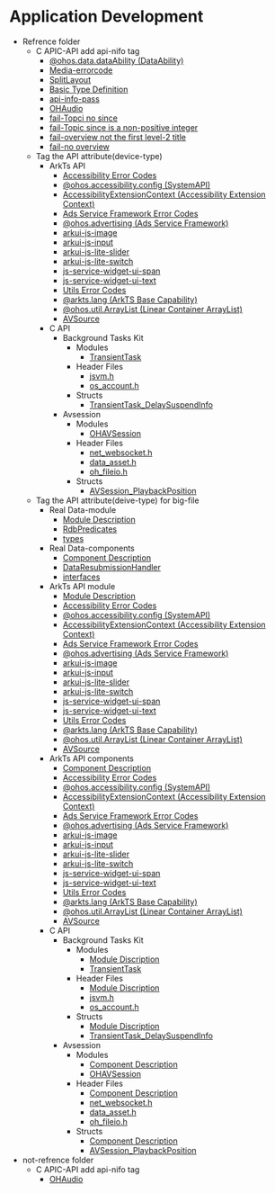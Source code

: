 # Application Development
- Refrence folder<!--reference-fold-->
  - C APIC-API add api-nifo tag<!--reference-fold--0624-->
    - [\@ohos.data.dataAbility (DataAbility)](onlyfortest/reference/apis-arkdata/js-apis-data-ability.md)
    - [Media-errorcode](onlyfortest/reference/apis-media-kit/errorcode-media.md)
    - [SplitLayout](onlyfortest/reference/apis-arkui/arkui-ts/ohos-arkui-advanced-SplitLayout.md)
    - [Basic Type Definition](onlyfortest/reference/apis-arkui/arkui-ts/ts-types.md)
    - [api-info-pass](onlyfortest/reference/apis-audio-kit/native__audiocapturer_8h.md)
    - [OHAudio](onlyfortest/reference/apis-audio-kit/_o_h_audio.md)
    - [fail-Topci no since](onlyfortest/reference/apis-audio-kit/native__audiorenderer_8h.md)
    - [fail-Topic since is a non-positive integer](onlyfortest/reference/hdi-apis/codec/_omx_codec_buffer_v10.md)
    - [fail-overview not the first level-2 title](onlyfortest/reference/apis-audio-kit/_o_h___audio_capturer___callbacks___struct.md)
    - [fail-no overview](onlyfortest/reference/apis-audio-kit/_o_h___audio_renderer___callbacks___struct.md)
  - Tag the API attribute(device-type)<!--reference-fold-1218-->
    - ArkTs API<!--reference-arkts-->
      - [Accessibility Error Codes](onlyfortest/reference/apis-accessibility-kit/errorcode-accessibility.md)
      - [\@ohos.accessibility.config (SystemAPI)](onlyfortest/reference/apis-accessibility-kit/js-apis-accessibility-config-sys.md)
      - [AccessibilityExtensionContext (Accessibility Extension Context)](onlyfortest/reference/apis-accessibility-kit/js-apis-inner-application-accessibilityExtensionContext.md)
      - [Ads Service Framework Error Codes](onlyfortest/reference/apis-ads-kit/errorcode-ads.md)
      - [\@ohos.advertising (Ads Service Framework)](onlyfortest/reference/apis-ads-kit/js-apis-advertising.md)
      - [arkui-js-image](reference/apis-arkui/arkui-js/js-components-basic-image.md)
      - [arkui-js-input](reference/apis-arkui/arkui-js/js-components-basic-input.md)
      - [arkui-js-lite-slider](reference/apis-arkui/arkui-js-lite/js-components-basic-slider.md)
      - [arkui-js-lite-switch](reference/apis-arkui/arkui-js-lite/js-components-basic-switch.md)
      - [js-service-widget-ui-span](reference/apis-arkui/js-service-widget-ui/js-service-widget-basic-span.md)
      - [js-service-widget-ui-text](reference/apis-arkui/js-service-widget-ui/js-service-widget-basic-text.md)
      - [Utils Error Codes](onlyfortest/reference/apis-arkts/errorcode-utils.md)
      - [\@arkts.lang (ArkTS Base Capability)](onlyfortest/reference/apis-arkts/js-apis-arkts-lang.md)
      - [\@ohos.util.ArrayList (Linear Container ArrayList)](onlyfortest/reference/apis-arkts/js-apis-arraylist.md)
      - [AVSource](onlyfortest/reference/apis-avcodec-kit/_a_v_source.md)
    - C API<!--reference-c-->
      - Background Tasks Kit<!--reference-c-background-tasks-->
        - Modules<!--reference-c-background-tasks-module-->
          - [TransientTask](onlyfortest/reference/apis-backgroundtasks-kit/capi-_transient_task.md)
        - Header Files<!--reference-c-background-tasks-headerfile-->
          - [jsvm.h](onlyfortest/reference/apis-backgroundtasks-kit/capi-transient__task__api_8h.md)
          - [os_account.h](onlyfortest/reference/apis-backgroundtasks-kit/capi-transient__task__type_8h.md)
        - Structs<!--reference-c-background-tasks-struct-->
          - [TransientTask_DelaySuspendInfo](onlyfortest/reference/apis-backgroundtasks-kit/capi-_transient_task___delay_suspend_info.md)
      - Avsession<!--reference-c-avsession-->
        - Modules<!--reference-c-avsession-module-->
          - [OHAVSession](onlyfortest/reference/apis-avsession-kit/capi-_o_h_a_v_session.md)
        - Header Files<!--reference-c-avsession-headerfile-->
          - [net_websocket.h](onlyfortest/reference/apis-avsession-kit/capi-native__avmetadata_8h.md)
          - [data_asset.h](onlyfortest/reference/apis-avsession-kit/capi-native__avsession_8h.md)
          - [oh_fileio.h](onlyfortest/reference/apis-avsession-kit/capi-native__avsession__errors_8h.md)
        - Structs<!--reference-c-avsession-struct-->
          - [AVSession_PlaybackPosition](onlyfortest/reference/apis-avsession-kit/capi-_a_v_session___playback_position.md)
  - Tag the API attribute(deive-type) for big-file<!--reference-fold-2025-04-11-->
    - Real Data-module<!--reference-big-file-realdata-module-->
      - [Module Description](onlyfortest/reference/apis-arkdata/arkts-apis-data-relationalStore.md)
      - [RdbPredicates](onlyfortest/reference/apis-arkdata/arkts-apis-data-relationalStore-RdbPredicates.md)
      - [types](onlyfortest/reference/apis-arkdata/arkts-apis-data-relationalStore-t.md)
    - Real Data-components<!--reference-big-file-realdata-components-->
      - [Component Description](onlyfortest/reference/apis-arkweb/arkts-basic-components-web.md)
      - [DataResubmissionHandler](onlyfortest/reference/apis-arkweb/arkts-basic-components-web-DataResubmissionHandler.md)
      - [interfaces](onlyfortest/reference/apis-arkweb/arkts-basic-components-web-i.md)
    - ArkTs API module<!--reference-big-file-module-arkts-->
      - [Module Description](onlyfortest/reference/apis-arkdata/arkts-apis-data-relationalStore.md)
      - [Accessibility Error Codes](onlyfortest/reference/apis-accessibility-kit/errorcode-accessibility.md)
      - [\@ohos.accessibility.config (SystemAPI)](onlyfortest/reference/apis-accessibility-kit/js-apis-accessibility-config-sys.md)
      - [AccessibilityExtensionContext (Accessibility Extension Context)](onlyfortest/reference/apis-accessibility-kit/js-apis-inner-application-accessibilityExtensionContext.md)
      - [Ads Service Framework Error Codes](onlyfortest/reference/apis-ads-kit/errorcode-ads.md)
      - [\@ohos.advertising (Ads Service Framework)](onlyfortest/reference/apis-ads-kit/js-apis-advertising.md)
      - [arkui-js-image](reference/apis-arkui/arkui-js/js-components-basic-image.md)
      - [arkui-js-input](reference/apis-arkui/arkui-js/js-components-basic-input.md)
      - [arkui-js-lite-slider](reference/apis-arkui/arkui-js-lite/js-components-basic-slider.md)
      - [arkui-js-lite-switch](reference/apis-arkui/arkui-js-lite/js-components-basic-switch.md)
      - [js-service-widget-ui-span](reference/apis-arkui/js-service-widget-ui/js-service-widget-basic-span.md)
      - [js-service-widget-ui-text](reference/apis-arkui/js-service-widget-ui/js-service-widget-basic-text.md)
      - [Utils Error Codes](onlyfortest/reference/apis-arkts/errorcode-utils.md)
      - [\@arkts.lang (ArkTS Base Capability)](onlyfortest/reference/apis-arkts/js-apis-arkts-lang.md)
      - [\@ohos.util.ArrayList (Linear Container ArrayList)](onlyfortest/reference/apis-arkts/js-apis-arraylist.md)
      - [AVSource](onlyfortest/reference/apis-avcodec-kit/_a_v_source.md)
    - ArkTs API components<!--reference-big-file-components-arkts-->
      - [Component Description](onlyfortest/reference/apis-arkweb/arkts-basic-components-web.md)
      - [Accessibility Error Codes](onlyfortest/reference/apis-accessibility-kit/errorcode-accessibility.md)
      - [\@ohos.accessibility.config (SystemAPI)](onlyfortest/reference/apis-accessibility-kit/js-apis-accessibility-config-sys.md)
      - [AccessibilityExtensionContext (Accessibility Extension Context)](onlyfortest/reference/apis-accessibility-kit/js-apis-inner-application-accessibilityExtensionContext.md)
      - [Ads Service Framework Error Codes](onlyfortest/reference/apis-ads-kit/errorcode-ads.md)
      - [\@ohos.advertising (Ads Service Framework)](onlyfortest/reference/apis-ads-kit/js-apis-advertising.md)
      - [arkui-js-image](reference/apis-arkui/arkui-js/js-components-basic-image.md)
      - [arkui-js-input](reference/apis-arkui/arkui-js/js-components-basic-input.md)
      - [arkui-js-lite-slider](reference/apis-arkui/arkui-js-lite/js-components-basic-slider.md)
      - [arkui-js-lite-switch](reference/apis-arkui/arkui-js-lite/js-components-basic-switch.md)
      - [js-service-widget-ui-span](reference/apis-arkui/js-service-widget-ui/js-service-widget-basic-span.md)
      - [js-service-widget-ui-text](reference/apis-arkui/js-service-widget-ui/js-service-widget-basic-text.md)
      - [Utils Error Codes](onlyfortest/reference/apis-arkts/errorcode-utils.md)
      - [\@arkts.lang (ArkTS Base Capability)](onlyfortest/reference/apis-arkts/js-apis-arkts-lang.md)
      - [\@ohos.util.ArrayList (Linear Container ArrayList)](onlyfortest/reference/apis-arkts/js-apis-arraylist.md)
      - [AVSource](onlyfortest/reference/apis-avcodec-kit/_a_v_source.md)
    - C API<!--reference-big-file-c-->
      - Background Tasks Kit<!--reference-big-file-c-background-tasks-->
        - Modules<!--reference-big-file-c-background-tasks-module-->
          - [Module Discription](onlyfortest/reference/apis-arkdata/arkts-apis-data-relationalStore.md)
          - [TransientTask](onlyfortest/reference/apis-backgroundtasks-kit/capi-_transient_task.md)
        - Header Files<!--reference-big-file-c-background-tasks-headerfile-->
          - [Module Discription](onlyfortest/reference/apis-arkdata/arkts-apis-data-relationalStore.md)
          - [jsvm.h](onlyfortest/reference/apis-backgroundtasks-kit/capi-transient__task__api_8h.md)
          - [os_account.h](onlyfortest/reference/apis-backgroundtasks-kit/capi-transient__task__type_8h.md)
        - Structs<!--reference-big-file-c-background-tasks-struct-->
          - [Module Discription](onlyfortest/reference/apis-arkdata/arkts-apis-data-relationalStore.md)
          - [TransientTask_DelaySuspendInfo](onlyfortest/reference/apis-backgroundtasks-kit/capi-_transient_task___delay_suspend_info.md)
      - Avsession<!--reference-big-file-c-avsession-->
        - Modules<!--reference-big-file-c-avsession-module-->
          - [Component Description](onlyfortest/reference/apis-arkweb/arkts-basic-components-web.md)
          - [OHAVSession](onlyfortest/reference/apis-avsession-kit/capi-_o_h_a_v_session.md)
        - Header Files<!--reference-big-file-c-avsession-headerfile-->
          - [Component Description](onlyfortest/reference/apis-arkweb/arkts-basic-components-web.md)
          - [net_websocket.h](onlyfortest/reference/apis-avsession-kit/capi-native__avmetadata_8h.md)
          - [data_asset.h](onlyfortest/reference/apis-avsession-kit/capi-native__avsession_8h.md)
          - [oh_fileio.h](onlyfortest/reference/apis-avsession-kit/capi-native__avsession__errors_8h.md)
        - Structs<!--reference-big-file-c-avsession-struct-->
          - [Component Description](onlyfortest/reference/apis-arkweb/arkts-basic-components-web.md)
          - [AVSession_PlaybackPosition](onlyfortest/reference/apis-avsession-kit/capi-_a_v_session___playback_position.md)
- not-refrence folder<!--not--reference-fold-->
  - C APIC-API add api-nifo tag<!--not--reference-fold--0624-->
    - [OHAudio](onlyfortest/media/audio/audio-kit-intro.md)